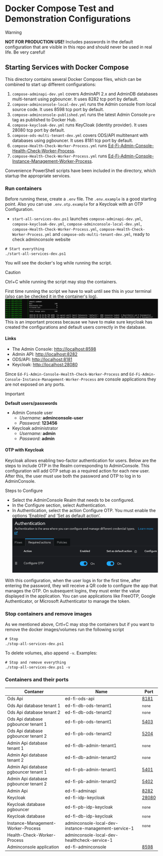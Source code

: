 # Docker Compose Test and Demonstration Configurations

> [!WARNING]
> **NOT FOR PRODUCTION USE!** Includes passwords in the default configuration that are
> visible in this repo and should never be used in real life. Be very careful!

## Starting Services with Docker Compose

This directory contains several Docker Compose files, which can be combined to
start up different configurations:

1. `compose-adminapi-dev.yml` covers AdminAPI 2.x and AdminDB databases multi-tenant using pgbouncer. It uses 8282 tcp port by default.
2. `compose-adminconsole-local-dev.yml` runs the Admin console from local source code. It uses 8598 tcp port by default.
3. `compose-adminconsole-published.yml` runs the latest Admin Console `pre` tag as published to Docker Hub.
4. `compose-keycloak-dev.yml` runs KeyCloak (identity provider). It uses 28080 tcp port by default.
5. `compose-ods-multi-tenant-dev.yml` covers ODS/API multitenant with databases using pgbouncer. It uses 8181 tcp port by default.
6. `compose-Health-Check-Worker-Process.yml` runs [Ed-Fi-Admin-Console-Health-Check-Worker-Process](https://github.com/Ed-Fi-Alliance-OSS/Ed-Fi-Admin-Console-Health-Check-Worker-Process).
7. `compose-Health-Check-Worker-Process.yml` runs [Ed-Fi-Admin-Console-Instance-Management-Worker-Process](https://github.com/Ed-Fi-Alliance-OSS/Ed-Fi-Admin-Console-Instance-Management-Worker-Process).

Convenience PowerShell scripts have been included in the directory, which
startup the appropriate services.  

### Run containers

Before running these, create a `.env` file. The `.env.example` is a good
starting point. Also you can use `.env.otp.example` for a Keycloak with an OTP Configuration.

* `start-all-services-dev.ps1` launches `compose-adminapi-dev.yml`, `compose-keycloak-dev.yml`, `compose-adminconsole-local-dev.yml`,
  `compose-Health-Check-Worker-Process.yml`, `compose-Health-Check-Worker-Process.yml`  and `compose-ods-multi-tenant-dev.yml`, 
  ready to check adminconsole website

```pwsh
# Start everything
./start-all-services-dev.ps1
```
You will see the docker's log while running the script.

> [!CAUTION]
> Ctrl+C while running the script may stop the containers.

First time running the script we have to wait until see this in your terminal (also can be checked it in the container's log). 
![ready](<images/ready_to_use.png>)
This is an important process because we have to make sure keycloak has created the configurations and default users correctly in the database.

#### Links

* The Admin Console: [http://localhost:8598](http://localhost:8598)
* Admin API: [http://localhost:8282](http://localhost:8282)
* ODS/API: [http://localhost:8181](http://localhost:8181)
* Keycloak: [http://localhost:28080](http://localhost:28080)

Since `Ed-Fi-Admin-Console-Health-Check-Worker-Process` and `Ed-Fi-Admin-Console-Instance-Management-Worker-Process`
are console applications they are not exposed on any ports.

> [!IMPORTANT]
> **Default users/passwords**
> * Admin Console user
>   * _Username:_ **adminconsole-user**
>   * _Password:_ **123456**
> * Keycloak administrator
>   * _Username:_ **admin**
>   * _Password:_ **admin**

#### OTP with Keycloak

Keycloak allows enabling two-factor authentication for users. Below are the steps to include OTP in the Realm corresponding to AdminConsole. This configuration will add OTP setup as a required action for each new user. After this, the user must use both the password and OTP to log in to AdminConsole.

Steps to Configure

* Select the AdminConsole Realm that needs to be configured.
* In the Configure section, select Authentication.
* In Authentication, select the action Configure OTP. You must enable the options ‘Enabled’ and ‘Set as default action’.
![ready](<images/keycloak_otp.png>)

With this configuration, when the user logs in for the first time, after entering the password, they will receive a QR code to configure the app that manages the OTP. On subsequent logins, they must enter the value displayed in the application. You can use applications like FreeOTP, Google Authenticator, or Microsoft Authenticator to manage the token.

### Stop containers and remove images

As we mentioned above, Crtl+C may stop the containers but if you want to remove the docker images/volumes run the following script

```pwsh
# Stop
./stop-all-services-dev.ps1
```

To delete volumes, also append `-v`. Examples:
```pwsh
# Stop and remove everything
./stop-all-services-dev.ps1 -v
```

### Containers and their ports

| Contaner | Name | Port |
| -------- | ------- | ------- |
| Ods Api | ed-fi-ods-api | [8181](http://localhost:8181/) |
| Ods Api database tenant 1 | ed-fi-db-ods-tenant1 | `none` |
| Ods Api database tenant 2 | ed-fi-db-ods-tenant2 | `none` |
| Ods Api database pgbouncer tenant 1 | ed-fi-pb-ods-tenant1 | [5403](http://localhost:5403/) |
| Ods Api database pgbouncer tenant 2 | ed-fi-pb-ods-tenant2 | [5204](http://localhost:5204/) |
| Admin Api database tenant 1 | ed-fi-db-admin-tenant1 | `none` |
| Admin Api database tenant 2 | ed-fi-db-admin-tenant2 | `none` |
| Admin Api database pgbouncer tenant 1 | ed-fi-pb-admin-tenant1 | [5401](http://localhost:5401/) |
| Admin Api database pgbouncer tenant 2 | ed-fi-pb-admin-tenant2 | [5402](http://localhost:5402/) |
| Admin Api | ed-fi-adminapi | [8282](http://localhost:8282/) |
| Keycloak | ed-fi-idp-keycloak | [28080](http://localhost:28080/) |
| Keycloak database pgbouncer | ed-fi-pb-idp-keycloak | `none` |
| Keycloak database | ed-fi-db-idp-keycloak | `none` |
| Instance-Management-Worker-Process | adminconsole-local-dev-instance-management-service-1 | `none` |
| Health-Check-Worker-Process | adminconsole-local-dev-healthcheck-service-1 |  |
| Adminconsole application | ed-fi-adminconsole | [8598](http://localhost:8598/) |
